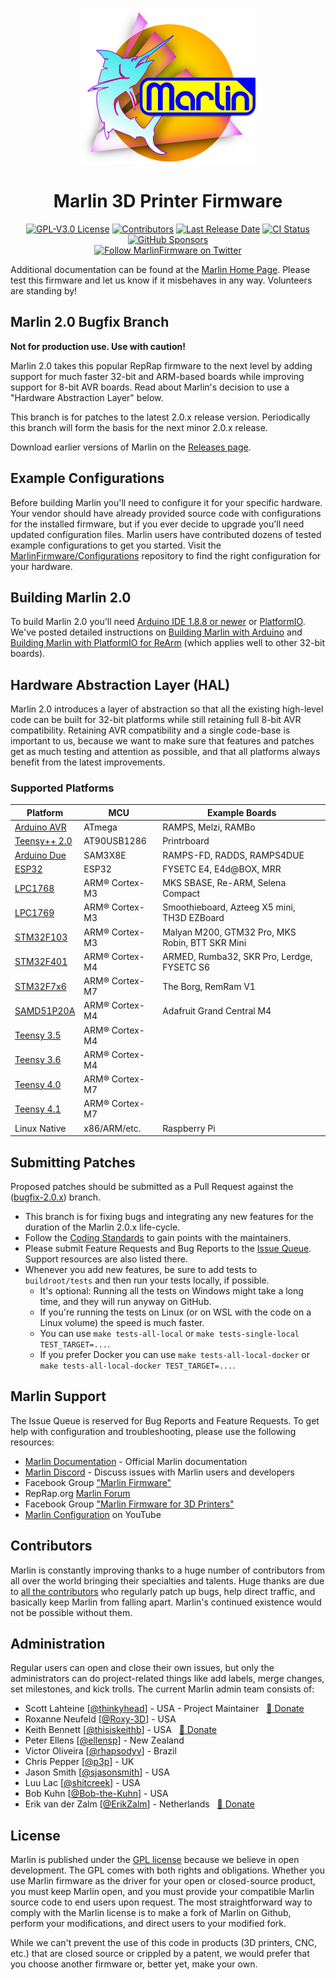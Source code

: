 <p align="center"><img src="buildroot/share/pixmaps/logo/marlin-outrun-nf-500.png" height="250" alt="MarlinFirmware's logo" /></p>

<h1 align="center">Marlin 3D Printer Firmware</h1>

<p align="center">
    <a href="/LICENSE"><img alt="GPL-V3.0 License" src="https://img.shields.io/github/license/marlinfirmware/marlin.svg"></a>
    <a href="https://github.com/MarlinFirmware/Marlin/graphs/contributors"><img alt="Contributors" src="https://img.shields.io/github/contributors/marlinfirmware/marlin.svg"></a>
    <a href="https://github.com/MarlinFirmware/Marlin/releases"><img alt="Last Release Date" src="https://img.shields.io/github/release-date/MarlinFirmware/Marlin"></a>
    <a href="https://github.com/MarlinFirmware/Marlin/actions"><img alt="CI Status" src="https://github.com/MarlinFirmware/Marlin/actions/workflows/test-builds.yml/badge.svg"></a>
    <a href="https://github.com/sponsors/thinkyhead"><img alt="GitHub Sponsors" src="https://img.shields.io/github/sponsors/thinkyhead?color=db61a2"></a>
    <br />
    <a href="https://twitter.com/MarlinFirmware"><img alt="Follow MarlinFirmware on Twitter" src="https://img.shields.io/twitter/follow/MarlinFirmware?style=social&logo=twitter"></a>
</p>

Additional documentation can be found at the [Marlin Home Page](https://marlinfw.org/).
Please test this firmware and let us know if it misbehaves in any way. Volunteers are standing by!

## Marlin 2.0 Bugfix Branch

__Not for production use. Use with caution!__

Marlin 2.0 takes this popular RepRap firmware to the next level by adding support for much faster 32-bit and ARM-based boards while improving support for 8-bit AVR boards. Read about Marlin's decision to use a "Hardware Abstraction Layer" below.

This branch is for patches to the latest 2.0.x release version. Periodically this branch will form the basis for the next minor 2.0.x release.

Download earlier versions of Marlin on the [Releases page](https://github.com/MarlinFirmware/Marlin/releases).

## Example Configurations

Before building Marlin you'll need to configure it for your specific hardware. Your vendor should have already provided source code with configurations for the installed firmware, but if you ever decide to upgrade you'll need updated configuration files. Marlin users have contributed dozens of tested example configurations to get you started. Visit the [MarlinFirmware/Configurations](https://github.com/MarlinFirmware/Configurations) repository to find the right configuration for your hardware.

## Building Marlin 2.0

To build Marlin 2.0 you'll need [Arduino IDE 1.8.8 or newer](https://www.arduino.cc/en/main/software) or [PlatformIO](https://docs.platformio.org/en/latest/ide.html#platformio-ide). We've posted detailed instructions on [Building Marlin with Arduino](https://marlinfw.org/docs/basics/install_arduino.html) and [Building Marlin with PlatformIO for ReArm](https://marlinfw.org/docs/basics/install_rearm.html) (which applies well to other 32-bit boards).

## Hardware Abstraction Layer (HAL)

Marlin 2.0 introduces a layer of abstraction so that all the existing high-level code can be built for 32-bit platforms while still retaining full 8-bit AVR compatibility. Retaining AVR compatibility and a single code-base is important to us, because we want to make sure that features and patches get as much testing and attention as possible, and that all platforms always benefit from the latest improvements.

### Supported Platforms

  Platform|MCU|Example Boards
  --------|---|-------
  [Arduino AVR](https://www.arduino.cc/)|ATmega|RAMPS, Melzi, RAMBo
  [Teensy++ 2.0](https://www.microchip.com/en-us/product/AT90USB1286)|AT90USB1286|Printrboard
  [Arduino Due](https://www.arduino.cc/en/Guide/ArduinoDue)|SAM3X8E|RAMPS-FD, RADDS, RAMPS4DUE
  [ESP32](https://github.com/espressif/arduino-esp32)|ESP32|FYSETC E4, E4d@BOX, MRR
  [LPC1768](https://www.nxp.com/products/processors-and-microcontrollers/arm-microcontrollers/general-purpose-mcus/lpc1700-cortex-m3/512-kb-flash-64-kb-sram-ethernet-usb-lqfp100-package:LPC1768FBD100)|ARM® Cortex-M3|MKS SBASE, Re-ARM, Selena Compact
  [LPC1769](https://www.nxp.com/products/processors-and-microcontrollers/arm-microcontrollers/general-purpose-mcus/lpc1700-cortex-m3/512-kb-flash-64-kb-sram-ethernet-usb-lqfp100-package:LPC1769FBD100)|ARM® Cortex-M3|Smoothieboard, Azteeg X5 mini, TH3D EZBoard
  [STM32F103](https://www.st.com/en/microcontrollers-microprocessors/stm32f103.html)|ARM® Cortex-M3|Malyan M200, GTM32 Pro, MKS Robin, BTT SKR Mini
  [STM32F401](https://www.st.com/en/microcontrollers-microprocessors/stm32f401.html)|ARM® Cortex-M4|ARMED, Rumba32, SKR Pro, Lerdge, FYSETC S6
  [STM32F7x6](https://www.st.com/en/microcontrollers-microprocessors/stm32f7x6.html)|ARM® Cortex-M7|The Borg, RemRam V1
  [SAMD51P20A](https://www.adafruit.com/product/4064)|ARM® Cortex-M4|Adafruit Grand Central M4
  [Teensy 3.5](https://www.pjrc.com/store/teensy35.html)|ARM® Cortex-M4|
  [Teensy 3.6](https://www.pjrc.com/store/teensy36.html)|ARM® Cortex-M4|
  [Teensy 4.0](https://www.pjrc.com/store/teensy40.html)|ARM® Cortex-M7|
  [Teensy 4.1](https://www.pjrc.com/store/teensy41.html)|ARM® Cortex-M7|
  Linux Native|x86/ARM/etc.|Raspberry Pi

## Submitting Patches

Proposed patches should be submitted as a Pull Request against the ([bugfix-2.0.x](https://github.com/MarlinFirmware/Marlin/tree/bugfix-2.0.x)) branch.

- This branch is for fixing bugs and integrating any new features for the duration of the Marlin 2.0.x life-cycle.
- Follow the [Coding Standards](https://marlinfw.org/docs/development/coding_standards.html) to gain points with the maintainers.
- Please submit Feature Requests and Bug Reports to the [Issue Queue](https://github.com/MarlinFirmware/Marlin/issues/new/choose). Support resources are also listed there.
- Whenever you add new features, be sure to add tests to `buildroot/tests` and then run your tests locally, if possible.
  - It's optional: Running all the tests on Windows might take a long time, and they will run anyway on GitHub.
  - If you're running the tests on Linux (or on WSL with the code on a Linux volume) the speed is much faster.
  - You can use `make tests-all-local` or `make tests-single-local TEST_TARGET=...`.
  - If you prefer Docker you can use `make tests-all-local-docker` or `make tests-all-local-docker TEST_TARGET=...`.

## Marlin Support

The Issue Queue is reserved for Bug Reports and Feature Requests. To get help with configuration and troubleshooting, please use the following resources:

- [Marlin Documentation](https://marlinfw.org) - Official Marlin documentation
- [Marlin Discord](https://discord.gg/n5NJ59y) - Discuss issues with Marlin users and developers
- Facebook Group ["Marlin Firmware"](https://www.facebook.com/groups/1049718498464482/)
- RepRap.org [Marlin Forum](https://forums.reprap.org/list.php?415)
- Facebook Group ["Marlin Firmware for 3D Printers"](https://www.facebook.com/groups/3Dtechtalk/)
- [Marlin Configuration](https://www.youtube.com/results?search_query=marlin+configuration) on YouTube

## Contributors

Marlin is constantly improving thanks to a huge number of contributors from all over the world bringing their specialties and talents. Huge thanks are due to [all the contributors](https://github.com/MarlinFirmware/Marlin/graphs/contributors) who regularly patch up bugs, help direct traffic, and basically keep Marlin from falling apart. Marlin's continued existence would not be possible without them.

## Administration

Regular users can open and close their own issues, but only the administrators can do project-related things like add labels, merge changes, set milestones, and kick trolls. The current Marlin admin team consists of:

 - Scott Lahteine [[@thinkyhead](https://github.com/thinkyhead)] - USA - Project Maintainer &nbsp; [💸 Donate](https://www.thinkyhead.com/donate-to-marlin)
 - Roxanne Neufeld [[@Roxy-3D](https://github.com/Roxy-3D)] - USA
 - Keith Bennett [[@thisiskeithb](https://github.com/thisiskeithb)] - USA &nbsp; [💸 Donate](https://github.com/sponsors/thisiskeithb)
 - Peter Ellens [[@ellensp](https://github.com/ellensp)] - New Zealand
 - Victor Oliveira [[@rhapsodyv](https://github.com/rhapsodyv)] - Brazil
 - Chris Pepper [[@p3p](https://github.com/p3p)] - UK
 - Jason Smith [[@sjasonsmith](https://github.com/sjasonsmith)] - USA
 - Luu Lac [[@shitcreek](https://github.com/shitcreek)] - USA
 - Bob Kuhn [[@Bob-the-Kuhn](https://github.com/Bob-the-Kuhn)] - USA
 - Erik van der Zalm [[@ErikZalm](https://github.com/ErikZalm)] - Netherlands &nbsp; [💸 Donate](https://flattr.com/submit/auto?user_id=ErikZalm&url=https://github.com/MarlinFirmware/Marlin&title=Marlin&language=&tags=github&category=software)

## License

Marlin is published under the [GPL license](/LICENSE) because we believe in open development. The GPL comes with both rights and obligations. Whether you use Marlin firmware as the driver for your open or closed-source product, you must keep Marlin open, and you must provide your compatible Marlin source code to end users upon request. The most straightforward way to comply with the Marlin license is to make a fork of Marlin on Github, perform your modifications, and direct users to your modified fork.

While we can't prevent the use of this code in products (3D printers, CNC, etc.) that are closed source or crippled by a patent, we would prefer that you choose another firmware or, better yet, make your own.
